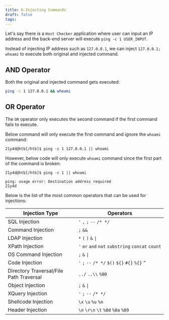 ```yaml
---
title: b-Injecting Commands
draft: false
tags:
---
```

Let's say there is a `Host Checker` application where user can input an IP address and the back-end server will execute `ping -c 1 USER_INPUT`.

Instead of injecting IP address such as `127.0.0.1`, we can inject `127.0.0.1; whoami` to execute both original and injected command.

## AND Operator

Both the original and injected command gets executed:

```bash
ping -c 1 127.0.0.1 && whoami
```

## OR Operator

The `OR` operator only executes the second command if the first command fails to execute.

Below command will only execute the first command and ignore the `whoami` command:

```shell-session
21y4d@htb[/htb]$ ping -c 1 127.0.0.1 || whoami
```

However, below code will only execute `whoami` command since the first part of the command is broken:

```shell-session
21y4d@htb[/htb]$ ping -c 1 || whoami

ping: usage error: Destination address required
21y4d
```


Below is the list of the most common operators that can be used for injections:

|**Injection Type**|**Operators**|
|---|---|
|SQL Injection|`'` `,` `;` `--` `/* */`|
|Command Injection|`;` `&&`|
|LDAP Injection|`*` `(` `)` `&` `\|`|
|XPath Injection|`'` `or` `and` `not` `substring` `concat` `count`|
|OS Command Injection|`;` `&` `\|`|
|Code Injection|`'` `;` `--` `/* */` `$()` `${}` `#{}` `%{}` `^`|
|Directory Traversal/File Path Traversal|`../` `..\\` `%00`|
|Object Injection|`;` `&` `\|`|
|XQuery Injection|`'` `;` `--` `/* */`|
|Shellcode Injection|`\x` `\u` `%u` `%n`|
|Header Injection|`\n` `\r\n` `\t` `%0d` `%0a` `%09`|

